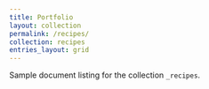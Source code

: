 ```yaml
---
title: Portfolio
layout: collection
permalink: /recipes/
collection: recipes
entries_layout: grid
---
```


Sample document listing for the collection `_recipes`.
